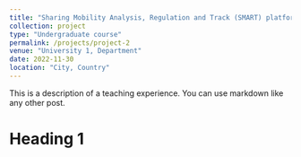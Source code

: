 ```yaml
---
title: "Sharing Mobility Analysis, Regulation and Track (SMART) platform"
collection: project
type: "Undergraduate course"
permalink: /projects/project-2
venue: "University 1, Department"
date: 2022-11-30
location: "City, Country"
---
```


This is a description of a teaching experience. You can use markdown like any other post.

Heading 1
======